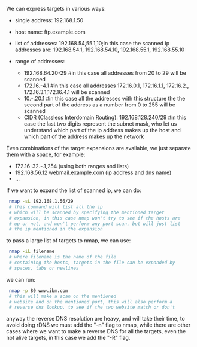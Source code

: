 
We can express targets in various ways:

* single address: 192.168.1.50
* host name: ftp.example.com
* list of addresses: 192.168.54,55.1,10;in this case the scanned
  ip addresses are: 192.168.54.1, 192.168.54.10, 192.168.55.1,
  192.168.55.10
* range of addresses:

  * 192.168.64.20-29 #in this case all addresses from 20 to 29
    will be scanned
  * 172.16.-4.1 #in this case all addresses 172.16.0.1,
    172.16.1.1, 172.16.2., 172.16.3.1,172.16.4.1 will be scanned
  * 10.-.20.1 #in this case all the addresses with this structure
    the the second part of the address as a number from 0 to 255
    will be scanned
  * CIDR (Classless Interdomain Routing): 192.168.128.240/29 #in
  this case the last two digits represent the subnet mask, who
  let us understand which part of the ip address makes up the
  host and which part of the address makes up the network

Even combinations of the target expansions are available, we just
separate them with a space, for example:

* 172.16-32.-.1,254 (using both ranges and lists)
* 192.168.56.12 webmail.example.com (ip address and dns name)
* ...

If we want to expand the list of scanned ip, we can do:
```sh
 nmap -sL 192.168.1.56/29
 # this command will list all the ip
 # which will be scanned by specifying the mentioned target
 # expansion, in this case nmap won't try to see if the hosts are
 # up or not, and won't perform any port scan, but will just list
 # the ip mentioned in the expansion
```
to pass a large list of targets to nmap, we can use:

```sh
 nmap -iL filename
 # where filename is the name of the file
 # containing the hosts, targets in the file can be expanded by
 # spaces, tabs or newlines
```
we can run:

```sh
 nmap -p 80 www.ibm.com
 # this will make a scan on the mentioned
 # website and on the mentioned port, this will also perform a
 # reverse dns lookup, to see if the two website match or don't
```
anyway the reverse DNS resolution are heavy, and will take their
time, to avoid doing rDNS we must add the "-n" flag to nmap,
while there are other cases where we want to make a reverse DNS
for all the targets, even the not alive targets, in this case we
add the "-R" flag.

